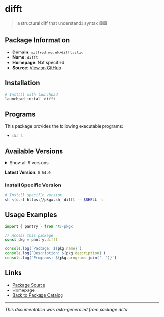 # difft

> a structural diff that understands syntax 🟥🟩

## Package Information

- **Domain**: `wilfred.me.uk/difftastic`
- **Name**: `difft`
- **Homepage**: Not specified
- **Source**: [View on GitHub](https://github.com/pkgxdev/pantry/tree/main/projects/wilfred.me.uk/difftastic/package.yml)

## Installation

```bash
# Install with launchpad
launchpad install difft
```

## Programs

This package provides the following executable programs:

- `difft`

## Available Versions

<details>
<summary>Show all 9 versions</summary>

- `0.64.0`, `0.63.0`, `0.62.0`, `0.61.0`, `0.60.0`
- `0.59.0`, `0.58.0`, `0.57.0`, `0.56.1`

</details>

**Latest Version**: `0.64.0`

### Install Specific Version

```bash
# Install specific version
sh <(curl https://pkgx.sh) difft -- $SHELL -i
```

## Usage Examples

```typescript
import { pantry } from 'ts-pkgx'

// Access this package
const pkg = pantry.difft

console.log(`Package: ${pkg.name}`)
console.log(`Description: ${pkg.description}`)
console.log(`Programs: ${pkg.programs.join(', ')}`)
```

## Links

- [Package Source](https://github.com/pkgxdev/pantry/tree/main/projects/wilfred.me.uk/difftastic/package.yml)
- [Homepage](#)
- [Back to Package Catalog](../package-catalog.md)

---

*This documentation was auto-generated from package data.*
